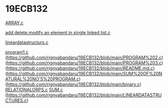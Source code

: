 # 19ECB132
[ARRAY.c](https://github.com/rignyabandaru/19ECB132/blob/main/ADD%2CDELETE%2CMODIFY%20AN%20ELEMENT%20IN%20ARRAY.c)

[add,delete,modify an element in single linked list.c](https://github.com/rignyabandaru/19ECB132/blob/main/ADD%2CDELETE%2CMODIFY%20IN%20SINGLE%20LINKED%20LIST.c)

[lineardatastructurs.c](https://github.com/rignyabandaru/19ECB132/blob/main/LINEARDATASTRUCTURES.c)

[program1.c](https://github.com/rignyabandaru/19ECB132/blob/main/PROGRAM%201.c)
(https://github.com/rignyabandaru/19ECB132/blob/main/PROGRAM%202.c)
(https://github.com/rignyabandaru/19ECB132/blob/main/PROGRAM%203.c)
(https://github.com/rignyabandaru/19ECB132/blob/main/README.md.c)
(https://github.com/rignyabandaru/19ECB132/blob/main/SUM%20OF%20NATURAL%20NO'S%20PROGRAM.c)
(https://github.com/rignyabandaru/19ECB132/blob/main/binary.c)
[RELATIONALORPS.c](https://github.com/rignyabandaru/19ECB132/blob/main/relationaloprs.c)
[SUM.c](https://github.com/rignyabandaru/19ECB132/blob/main/sum.c)
(https://github.com/rignyabandaru/19ECB132/blob/main/LINEARDATASTRUCTURES.c)
